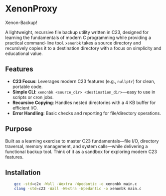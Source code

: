 # XenonProxy

Xenon-Backup!

A lightweight, recursive file backup utility written in C23, designed for learning the fundamentals of modern C programming while providing a practical command-line tool. `xenonbk` takes a source directory and recursively copies it to a destination directory with a focus on simplicity and educational value.

## Features

- **C23 Focus**: Leverages modern C23 features (e.g., `nullptr`) for clean, portable code.
- **Simple CLI**: `xenonbk <source_dir> <destination_dir>`—easy to use in scripts or cron jobs.
- **Recursive Copying**: Handles nested directories with a 4 KB buffer for efficient I/O.
- **Error Handling**: Basic checks and reporting for file/directory operations.

## Purpose

Built as a learning exercise to master C23 fundamentals—file I/O, directory traversal, memory management, and system calls—while delivering a functional backup tool. Think of it as a sandbox for exploring modern C23 features.

## Installation

```sh
    gcc -std=c2x -Wall -Wextra -Wpedantic -o xenonbk main.c
    clang -std=c23 -Wall -Wextra -Wpedantic -o xenonbk main.c
